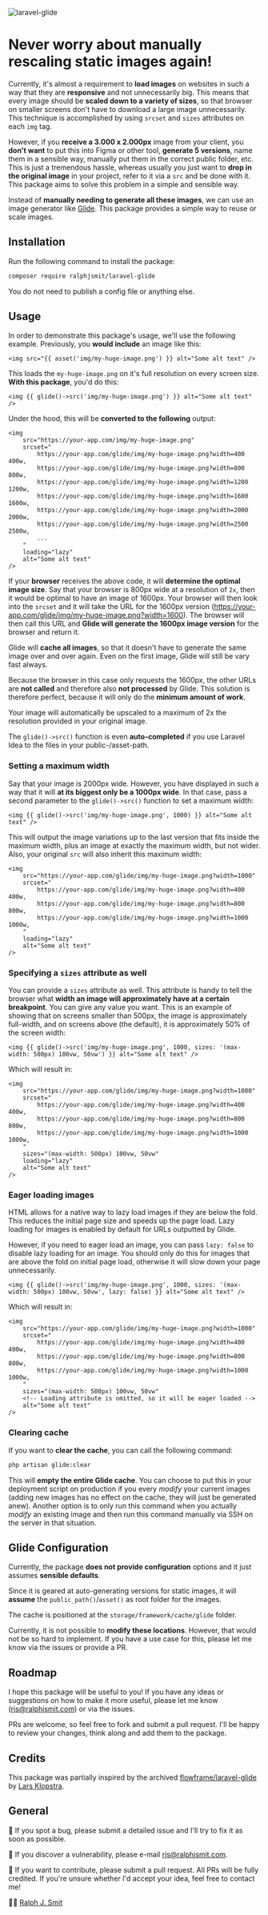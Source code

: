 ![laravel-glide](https://github.com/ralphjsmit/laravel-glide/blob/main/docs/images/laravel-glide.jpg)

# Never worry about manually rescaling static images again!

Currently, it's almost a requirement to **load images** on websites in such a way that they are **responsive** and not unnecessarily big. This means that every image should be **scaled down to a variety of sizes**, so that browser on smaller screens don't have to download a large image unnecessarily. This technique is accomplished by using `srcset` and `sizes` attributes on each `img` tag.

However, if you  **receive a 3.000 x 2.000px** image from your client, you **don't want** to put this into Figma or other tool, **generate 5 versions**, name them in a sensible way, manually put them in the correct public folder, etc. This is just a tremendous hassle, whereas usually you just want to **drop in the original image** in your project, refer to it via a `src` and be done with it. This package aims to solve this problem in a simple and sensible way.

Instead of **manually needing to generate all these images**, we can use an image generator like [Glide](https://glide.thephpleague.com/). This package provides a simple way to reuse or scale images. 

## Installation

Run the following command to install the package:

```bash
composer require ralphjsmit/laravel-glide
```

You do not need to publish a config file or anything else.

## Usage

In order to demonstrate this package's usage, we'll use the following example. Previously, you **would include** an image like this:

```blade
<img src="{{ asset('img/my-huge-image.png') }} alt="Some alt text" />
```

This loads the `my-huge-image.png` on it's full resolution on every screen size. **With this package**, you'd do this:

```blade
<img {{ glide()->src('img/my-huge-image.png') }} alt="Some alt text" />
```

Under the hood, this will be **converted to the following** output:

```blade
<img 
    src="https://your-app.com/img/my-huge-image.png" 
    srcset="
        https://your-app.com/glide/img/my-huge-image.png?width=400 400w, 
        https://your-app.com/glide/img/my-huge-image.png?width=800 800w, 
        https://your-app.com/glide/img/my-huge-image.png?width=1200 1200w, 
        https://your-app.com/glide/img/my-huge-image.png?width=1600 1600w, 
        https://your-app.com/glide/img/my-huge-image.png?width=2000 2000w, 
        https://your-app.com/glide/img/my-huge-image.png?width=2500 2500w, 
        ...
    " 
    loading="lazy"
    alt="Some alt text" 
/>
```
                                                                         
If your **browser** receives the above code, it will **determine the optimal image size**. Say that your browser is 800px wide at a resolution of `2x`, then it would be optimal to have an image of 1600px. Your browser will then look into the `srcset` and it will take the URL for the 1600px version (https://your-app.com/glide/img/my-huge-image.png?width=1600). The browser will then call this URL and **Glide will generate the 1600px image version** for the browser and return it.
                   
Glide will **cache all images**, so that it doesn't have to generate the same image over and over again. Even on the first image, Glide will still be vary fast always.

Because the browser in this case only requests the 1600px, the other URLs are **not called** and therefore also **not processed** by Glide. This solution is therefore perfect, because it will only do the **minimum amount of work**.

Your image will automatically be upscaled to a maximum of 2x the resolution provided in your original image.

The `glide()->src()` function is even **auto-completed** if you use Laravel Idea to the files in your public-/asset-path.

### Setting a maximum width

Say that your image is 2000px wide. However, you have displayed in such a way that it will **at its biggest only be a 1000px wide**. In that case, pass a second parameter to the `glide()->src()` function to set a maximum width:

```blade
<img {{ glide()->src('img/my-huge-image.png', 1000) }} alt="Some alt text" />
```

This will output the image variations up to the last version that fits inside the maximum width, plus an image at exactly the maximum width, but not wider. Also, your original `src` will also inherit this maximum width:

```blade
<img 
    src="https://your-app.com/glide/img/my-huge-image.png?width=1000" 
    srcset="
        https://your-app.com/glide/img/my-huge-image.png?width=400 400w, 
        https://your-app.com/glide/img/my-huge-image.png?width=800 800w, 
        https://your-app.com/glide/img/my-huge-image.png?width=1000 1000w, 
    " 
    loading="lazy"
    alt="Some alt text" 
/>
```

### Specifying a `sizes` attribute as well

You can provide a `sizes` attribute as well. This attribute is handy to tell the browser what **width an image will approximately have at a certain breakpoint**. You can give any value you want. This is an example of showing that on screens smaller than 500px, the image is approximately full-width, and on screens above (the default), it is approximately 50% of the screen width: 

```blade
<img {{ glide()->src('img/my-huge-image.png', 1000, sizes: '(max-width: 500px) 100vw, 50vw') }} alt="Some alt text" />
```

Which will result in:

```blade
<img 
    src="https://your-app.com/glide/img/my-huge-image.png?width=1000" 
    srcset="
        https://your-app.com/glide/img/my-huge-image.png?width=400 400w, 
        https://your-app.com/glide/img/my-huge-image.png?width=800 800w, 
        https://your-app.com/glide/img/my-huge-image.png?width=1000 1000w, 
    " 
    sizes="(max-width: 500px) 100vw, 50vw"
    loading="lazy"
    alt="Some alt text" 
/>
```

### Eager loading images

HTML allows for a native way to lazy load images if they are below the fold. This reduces the initial page size and speeds up the page load. Lazy loading for images is enabled by default for URLs outputted by Glide.

However, if you need to eager load an image, you can pass `lazy: false` to disable lazy loading for an image. You should only do this for images that are above the fold on initial page load, otherwise it will slow down your page unnecessarily.

```blade
<img {{ glide()->src('img/my-huge-image.png', 1000, sizes: '(max-width: 500px) 100vw, 50vw', lazy: false) }} alt="Some alt text" />
```

Which will result in:

```blade
<img 
    src="https://your-app.com/glide/img/my-huge-image.png?width=1000" 
    srcset="
        https://your-app.com/glide/img/my-huge-image.png?width=400 400w, 
        https://your-app.com/glide/img/my-huge-image.png?width=800 800w, 
        https://your-app.com/glide/img/my-huge-image.png?width=1000 1000w, 
    " 
    sizes="(max-width: 500px) 100vw, 50vw"
    <!-- Loading attribute is omitted, so it will be eager loaded -->
    alt="Some alt text" 
/>

```

### Clearing cache

If you want to **clear the cache**, you can call the following command:

```bash
php artisan glide:clear
```

This will **empty the entire Glide cache**. You can choose to put this in your deployment script on production if you every _modify_ your current images (adding new images has no effect on the cache, they will just be generated anew). Another option is to only run this command when you actually _modify_ an existing image and then run this command manually via SSH on the server in that situation.

## Glide Configuration

Currently, the package **does not provide configuration** options and it just assumes **sensible defaults**.

Since it is geared at auto-generating versions for static images, it will **assume** the `public_path()`/`asset()` as root folder for the images.

The cache is positioned at the `storage/framework/cache/glide` folder.

Currently, it is not possible to **modify these locations**. However, that would not be so hard to implement. If you have a use case for this, please let me know via the issues or provide a PR.

## Roadmap

I hope this package will be useful to you! If you have any ideas or suggestions on how to make it more useful, please let me know (rjs@ralphjsmit.com) or via the issues.

PRs are welcome, so feel free to fork and submit a pull request. I'll be happy to review your changes, think along and add them to the package.

## Credits

This package was partially inspired by the archived [flowframe/laravel-glide](https://github.com/Flowframe/laravel-glide) by [Lars Klopstra](https://github.com/larsklopstra).

## General

🐞 If you spot a bug, please submit a detailed issue and I'll try to fix it as soon as possible.

🔐 If you discover a vulnerability, please e-mail rjs@ralphjsmit.com.

🙌 If you want to contribute, please submit a pull request. All PRs will be fully credited. If you're unsure whether I'd accept your idea, feel free to contact me!

🙋‍♂️ [Ralph J. Smit](https://ralphjsmit.com)
